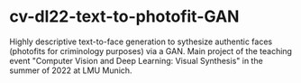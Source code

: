 # cv-dl22-text-to-photofit-GAN
Highly descriptive text-to-face generation to sythesize authentic faces (photofits for criminology purposes) via a GAN. Main project of the  teaching event "Computer Vision and Deep Learning: Visual Synthesis" in the summer of 2022 at LMU Munich.
